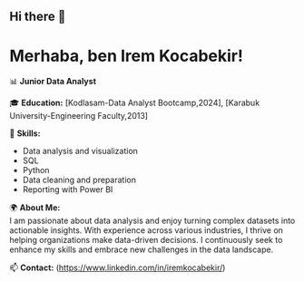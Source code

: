 ## Hi there 👋
# Merhaba, ben Irem Kocabekir!

📊 **Junior Data Analyst**

🎓 **Education:** [Kodlasam-Data Analyst Bootcamp,2024],
                [Karabuk University-Engineering Faculty,2013]

🌟 **Skills:**
- Data analysis and visualization
- SQL
- Python
- Data cleaning and preparation
- Reporting with Power BI

🌍 **About Me:**  
I am passionate about data analysis and enjoy turning complex datasets into actionable insights. With experience across various industries, I thrive on helping organizations make data-driven decisions. I continuously seek to enhance my skills and embrace new challenges in the data landscape.

📫 **Contact:**
(https://www.linkedin.com/in/iremkocabekir/)




<!--
**iremkocabekir/iremkocabekir** is a ✨ _special_ ✨ repository because its `README.md` (this file) appears on your GitHub profile.

Here are some ideas to get you started:

- 🔭 I’m currently working on ...
- 🌱 I’m currently learning ...
- 👯 I’m looking to collaborate on ...
- 🤔 I’m looking for help with ...
- 💬 Ask me about ...
- 📫 How to reach me: ...
- 😄 Pronouns: ...
- ⚡ Fun fact: ...
-->
